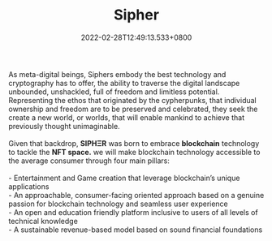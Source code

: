 ﻿---
title: "Sipher"
description: "PLAY FOR FUN, COMPETE TO EARN"
lead: "PLAY FOR FUN, COMPETE TO EARN"
date: 2022-02-28T12:49:13.533+0800
lastmod: 2022-02-28T12:49:13.533+0800
draft: false
featuredImage: ["100_sipher.png"]
score: "270"
status: "Development"
blockchain: ["Ethereum"]
nft_support: "Yes"
free_to_play: "NFT"
play_to_earn: ["NFT","Crypto"]
website: "https://sipher.xyz?utm_source=PlayToEarn.net&utm_medium=organic&utm_campaign=gamepage"
twitter: "https://twitter.com/SIPHERxyz"
discord: "https://discord.gg/SIPHERxyz"
telegram: "https://t.me/sipherxyz"
github: 
youtube: "https://www.youtube.com/channel/UCs8t-T2D2C2HIXt3VIKHz0A"
twitch: 
facebook: "https://www.facebook.com/Sipherxyz"
instagram: "https://www.instagram.com/Sipherxyz/"
reddit: "https://www.reddit.com/r/sipher/"
medium: "https://medium.com/Sipherxyz"
steam: 
gitbook: 
googleplay: 
appstore: 

  
    
categories: ["games"]
games: ["MOBA","PVP","Strategy"]
toc: false
pinned: false
weight: 
---
As meta-digital beings, Siphers embody the best technology and cryptography has to offer, the ability to traverse the digital landscape unbounded, unshackled, full of freedom and limitless potential. Representing the ethos that originated by the cypherpunks, that individual ownership and freedom are to be preserved and celebrated, they seek the create a new world, or worlds, that will enable mankind to achieve that previously thought unimaginable.<br> <br> Given that backdrop, **SIPHΞR** was born to embrace **blockchain** technology to tackle the **NFT space.** we will make blockchain technology accessible to the average consumer through four main pillars:‌<br> <br> - Entertainment and Game creation that leverage blockchain’s unique applications<br> - An approachable, consumer-facing oriented approach based on a genuine passion for blockchain technology and seamless user experience<br> - An open and education friendly platform inclusive to users of all levels of technical knowledge<br> - A sustainable revenue-based model based on sound financial foundations